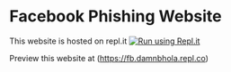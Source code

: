 # Facebook Phishing Website

This website is hosted on repl.it [![Run using Repl.it](https://repl.it/badge/github/damnbhola/Fb)](https://repl.it/github/damnbhola/Fb)

Preview this website at (https://fb.damnbhola.repl.co)
